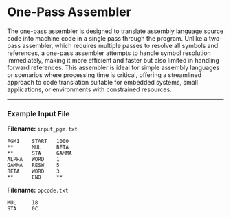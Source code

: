# One-Pass Assembler

The one-pass assembler is designed to translate assembly language source code into machine code in a single pass through the program. Unlike a two-pass assembler, which requires multiple passes to resolve all symbols and references, a one-pass assembler attempts to handle symbol resolution immediately, making it more efficient and faster but also limited in handling forward references. This assembler is ideal for simple assembly languages or scenarios where processing time is critical, offering a streamlined approach to code translation suitable for embedded systems, small applications, or environments with constrained resources.

---

### Example Input File

**Filename:** `input_pgm.txt`

```plaintext
PGM1    START   1000
**      MUL     BETA
**      STA     GAMMA
ALPHA   WORD    1
GAMMA   RESW    5
BETA    WORD    3
**      END     **
```
**Filename:** `opcode.txt`
```
MUL     18
STA     0C

